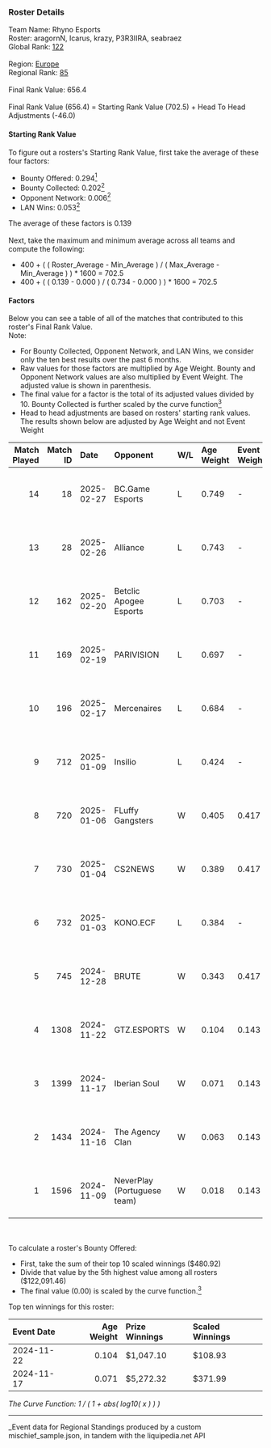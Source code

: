 ### Roster Details<br />
Team Name: Rhyno Esports<br />
Roster: aragornN, Icarus, krazy, P3R3IIRA, seabraez<br />
Global Rank: [122](../../standings_global_2025_05_05.md)<br />
<br />
Region: [Europe]( ../../standings_europe_2025_05_05.md)<br />
Regional Rank: [85]( ../../standings_europe_2025_05_05.md)<br />
<br />
Final Rank Value:  656.4<br />
<br />
Final Rank Value (656.4) = Starting Rank Value (702.5) + Head To Head Adjustments (-46.0)<br />

#### Starting Rank Value<br />
To figure out a rosters's Starting Rank Value, first take the average of these four factors:<br />
- Bounty Offered: 0.294[<sup>1</sup>](#table2)
- Bounty Collected: 0.202[<sup>2</sup>](#table1)
- Opponent Network: 0.006[<sup>2</sup>](#table1)
- LAN Wins: 0.053[<sup>2</sup>](#table1)

The average of these factors is 0.139<br />
<br />
Next, take the maximum and minimum average across all teams and compute the following:<br />
- 400 + ( ( Roster_Average - Min_Average ) / ( Max_Average - Min_Average ) ) * 1600 = 702.5
- 400 + ( ( 0.139 - 0.000 ) / ( 0.734 - 0.000 ) ) * 1600 = 702.5


#### Factors<br />
Below you can see a table of all of the matches that contributed to this roster's Final Rank Value.<br />
Note:<br />

- For Bounty Collected, Opponent Network, and LAN Wins, we consider only the ten best results over the past 6 months.
- Raw values for those factors are multiplied by Age Weight. Bounty and Opponent Network values are also multiplied by Event Weight. The adjusted value is shown in parenthesis.
- The final value for a factor is the total of its adjusted values divided by 10. Bounty Collected is further scaled by the curve function[<sup>3</sup>](#curveFunction)
- Head to head adjustments are based on rosters' starting rank values. The results shown below are adjusted by Age Weight and not Event Weight
<span id="table1"></span><br />


| Match Played | Match ID | Date       | Opponent                    | W/L | Age Weight | Event Weight | Bounty Collected | Opponent Network | LAN Wins  | H2H Adj. | Roster                                      |
| -: | -: | :- | :- | :- | :- | :- | :- | :- | :- | -: | :- |
|           14 |       18 | 2025-02-27 | BC.Game Esports             | L   | 0.749      | -            | -                | -                | -         |    -3.08 | aragornN, Icarus, krazy, P3R3IIRA, seabraez |
|           13 |       28 | 2025-02-26 | Alliance                    | L   | 0.743      | -            | -                | -                | -         |    -9.26 | aragornN, Icarus, krazy, P3R3IIRA, seabraez |
|           12 |      162 | 2025-02-20 | Betclic Apogee Esports      | L   | 0.703      | -            | -                | -                | -         |    -7.20 | aragornN, Icarus, krazy, P3R3IIRA, seabraez |
|           11 |      169 | 2025-02-19 | PARIVISION                  | L   | 0.697      | -            | -                | -                | -         |   -10.84 | aragornN, Icarus, krazy, P3R3IIRA, seabraez |
|           10 |      196 | 2025-02-17 | Mercenaires                 | L   | 0.684      | -            | -                | -                | -         |   -16.04 | aragornN, Icarus, krazy, P3R3IIRA, seabraez |
|            9 |      712 | 2025-01-09 | Insilio                     | L   | 0.424      | -            | -                | -                | -         |    -9.21 | aragornN, Icarus, krazy, P3R3IIRA, seabraez |
|            8 |      720 | 2025-01-06 | FLuffy Gangsters            | W   | 0.405      | 0.417        | 0.002 (0.000)    | 0.209 (0.035)    | 0 (0.000) |     5.52 | aragornN, Icarus, krazy, P3R3IIRA, seabraez |
|            7 |      730 | 2025-01-04 | CS2NEWS                     | W   | 0.389      | 0.417        | 0.000 (0.000)    | 0.039 (0.006)    | 0 (0.000) |     3.34 | aragornN, Icarus, krazy, P3R3IIRA, seabraez |
|            6 |      732 | 2025-01-03 | KONO.ECF                    | L   | 0.384      | -            | -                | -                | -         |    -8.49 | aragornN, Icarus, krazy, P3R3IIRA, seabraez |
|            5 |      745 | 2024-12-28 | BRUTE                       | W   | 0.343      | 0.417        | 0.002 (0.000)    | 0.055 (0.008)    | 0 (0.000) |     4.76 | aragornN, Icarus, krazy, P3R3IIRA, seabraez |
|            4 |     1308 | 2024-11-22 | GTZ.ESPORTS                 | W   | 0.104      | 0.143        | 0.034 (0.001)    | 0.278 (0.004)    | 1 (0.104) |     2.42 | aragornN, Icarus, P3R3IIRA, seabraez, shr   |
|            3 |     1399 | 2024-11-17 | Iberian Soul                | W   | 0.071      | 0.143        | 0.007 (0.000)    | 0.589 (0.006)    | 1 (0.071) |     1.27 | aragornN, Icarus, P3R3IIRA, seabraez, shr   |
|            2 |     1434 | 2024-11-16 | The Agency Clan             | W   | 0.063      | 0.143        | 0.003 (0.000)    | 0.000 (0.000)    | 1 (0.063) |     0.60 | aragornN, Icarus, P3R3IIRA, seabraez, shr   |
|            1 |     1596 | 2024-11-09 | NeverPlay (Portuguese team) | W   | 0.018      | 0.143        | 0.000 (0.000)    | 0.000 (0.000)    | 1 (0.018) |     0.15 | aragornN, Icarus, P3R3IIRA, seabraez, shr   |

<br />
<span id="table2"></span><br />
To calculate a roster's Bounty Offered:<br />

- First, take the sum of their top 10 scaled winnings ($480.92)
- Divide that value by the 5th highest value among all rosters ($122,091.46)
- The final value (0.00) is scaled by the curve function.[<sup>3</sup>](#curveFunction)

Top ten winnings for this roster:<br />

| Event Date | Age Weight | Prize Winnings | Scaled Winnings |
| :- | -: | :- | :- |
| 2024-11-22 |      0.104 | $1,047.10      | $108.93         |
| 2024-11-17 |      0.071 | $5,272.32      | $371.99         |


<span id="curveFunction"></span>_The Curve Function: 1 / ( 1 + abs( log10( x ) ) )_<br />

---
_Event data for Regional Standings produced by a custom mischief_sample.json, in tandem with the liquipedia.net API<br />
